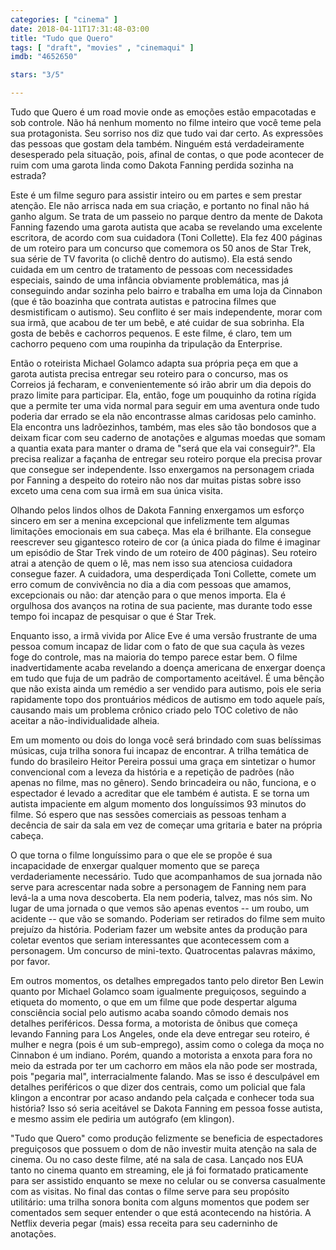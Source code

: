 ```yaml
---
categories: [ "cinema" ]
date: 2018-04-11T17:31:48-03:00
title: "Tudo que Quero"
tags: [ "draft", "movies" , "cinemaqui" ]
imdb: "4652650"

stars: "3/5"

---
```

Tudo que Quero é um road movie onde as emoções estão empacotadas e sob controle. Não há nenhum momento no filme inteiro que você teme pela sua protagonista. Seu sorriso nos diz que tudo vai dar certo. As expressões das pessoas que gostam dela também. Ninguém está verdadeiramente desesperado pela situação, pois, afinal de contas, o que pode acontecer de ruim com uma garota linda como Dakota Fanning perdida sozinha na estrada?

Este é um filme seguro para assistir inteiro ou em partes e sem prestar atenção. Ele não arrisca nada em sua criação, e portanto no final não há ganho algum. Se trata de um passeio no parque dentro da mente de Dakota Fanning fazendo uma garota autista que acaba se revelando uma excelente escritora, de acordo com sua cuidadora (Toni Collette). Ela fez 400 páginas de um roteiro para um concurso que comemora os 50 anos de Star Trek, sua série de TV favorita (o clichê dentro do autismo). Ela está sendo cuidada em um centro de tratamento de pessoas com necessidades especiais, saindo de uma infância obviamente problemática, mas já conseguindo andar sozinha pelo bairro e trabalha em uma loja da Cinnabon (que é tão boazinha que contrata autistas e patrocina filmes que desmistificam o autismo). Seu conflito é ser mais independente, morar com sua irmã, que acabou de ter um bebê, e até cuidar de sua sobrinha. Ela gosta de bebês e cachorros pequenos. E este filme, é claro, tem um cachorro pequeno com uma roupinha da tripulação da Enterprise.

Então o roteirista Michael Golamco adapta sua própria peça em que a garota autista precisa entregar seu roteiro para o concurso, mas os Correios já fecharam, e convenientemente só irão abrir um dia depois do prazo limite para participar. Ela, então, foge um pouquinho da rotina rígida que a permite ter uma vida normal para seguir em uma aventura onde tudo poderia dar errado se ela não encontrasse almas caridosas pelo caminho. Ela encontra uns ladrõezinhos, também, mas eles são tão bondosos que a deixam ficar com seu caderno de anotações e algumas moedas que somam a quantia exata para manter o drama de "será que ela vai conseguir?". Ela precisa realizar a façanha de entregar seu roteiro porque ela precisa provar que consegue ser independente. Isso enxergamos na personagem criada por Fanning a despeito do roteiro não nos dar muitas pistas sobre isso exceto uma cena com sua irmã em sua única visita.

Olhando pelos lindos olhos de Dakota Fanning enxergamos um esforço sincero em ser a menina excepcional que infelizmente tem algumas limitações emocionais em sua cabeça. Mas ela é brilhante. Ela consegue reescrever seu gigantesco roteiro de cor (a única piada do filme é imaginar um episódio de Star Trek vindo de um roteiro de 400 páginas). Seu roteiro atrai a atenção de quem o lê, mas nem isso sua atenciosa cuidadora consegue fazer. A cuidadora, uma desperdiçada Toni Collette, comete um erro comum de convivência no dia a dia com pessoas que amamos, excepcionais ou não: dar atenção para o que menos importa. Ela é orgulhosa dos avanços na rotina de sua paciente, mas durante todo esse tempo foi incapaz de pesquisar o que é Star Trek.

Enquanto isso, a irmã vivida por Alice Eve é uma versão frustrante de uma pessoa comum incapaz de lidar com o fato de que sua caçula às vezes foge do controle, mas na maioria do tempo parece estar bem. O filme inadvertidamente acaba revelando a doença americana de enxergar doença em tudo que fuja de um padrão de comportamento aceitável. É uma bênção que não exista ainda um remédio a ser vendido para autismo, pois ele seria rapidamente topo dos prontuários médicos de autismo em todo aquele país, causando mais um problema crônico criado pelo TOC coletivo de não aceitar a não-individualidade alheia.

Em um momento ou dois do longa você será brindado com suas belíssimas músicas, cuja trilha sonora fui incapaz de encontrar. A trilha temática de fundo do brasileiro Heitor Pereira possui uma graça em sintetizar o humor convencional com a leveza da história e a repetição de padrões (não apenas no filme, mas no gênero). Sendo brincadeira ou não, funciona, e o espectador é levado a acreditar que ele também é autista. E se torna um autista impaciente em algum momento dos longuíssimos 93 minutos do filme. Só espero que nas sessões comerciais as pessoas tenham a decência de sair da sala em vez de começar uma gritaria e bater na própria cabeça.

O que torna o filme longuíssimo para o que ele se propõe é sua incapacidade de enxergar qualquer momento que se pareça verdaderiamente necessário. Tudo que acompanhamos de sua jornada não serve para acrescentar nada sobre a personagem de Fanning nem para levá-la a uma nova descoberta. Ela nem poderia, talvez, mas nós sim. No lugar de uma jornada o que vemos são apenas eventos -- um roubo, um acidente -- que vão se somando. Poderiam ser retirados do filme sem muito prejuízo da história. Poderiam fazer um website antes da produção para coletar eventos que seriam interessantes que acontecessem com a personagem. Um concurso de mini-texto. Quatrocentas palavras máximo, por favor.

Em outros momentos, os detalhes empregados tanto pelo diretor Ben Lewin quanto por Michael Golamco soam igualmente preguiçosos, seguindo a etiqueta do momento, o que em um filme que pode despertar alguma consciência social pelo autismo acaba soando cômodo demais nos detalhes periféricos. Dessa forma, a motorista de ônibus que começa levando Fanning para Los Angeles, onde ela deve entregar seu roteiro, é mulher e negra (pois é um sub-emprego), assim como o colega da moça no Cinnabon é um indiano. Porém, quando a motorista a enxota para fora no meio da estrada por ter um cachorro em mãos ela não pode ser mostrada, pois "pegaria mal", interracialmente falando. Mas se isso é desculpável em detalhes periféricos o que dizer dos centrais, como um policial que fala klingon a encontrar por acaso andando pela calçada e conhecer toda sua história? Isso só seria aceitável se Dakota Fanning em pessoa fosse autista, e mesmo assim ele pediria um autógrafo (em klingon).

"Tudo que Quero" como produção felizmente se beneficia de espectadores preguiçosos que possuem o dom de não investir muita atenção na sala de cinema. Ou no caso deste filme, até na sala de casa. Lançado nos EUA tanto no cinema quanto em streaming, ele já foi formatado praticamente para ser assistido enquanto se mexe no celular ou se conversa casualmente com as visitas. No final das contas o filme serve para seu propósito utilitário: uma trilha sonora bonita com alguns momentos que podem ser comentados sem sequer entender o que está acontecendo na história. A Netflix deveria pegar (mais) essa receita para seu caderninho de anotações.

